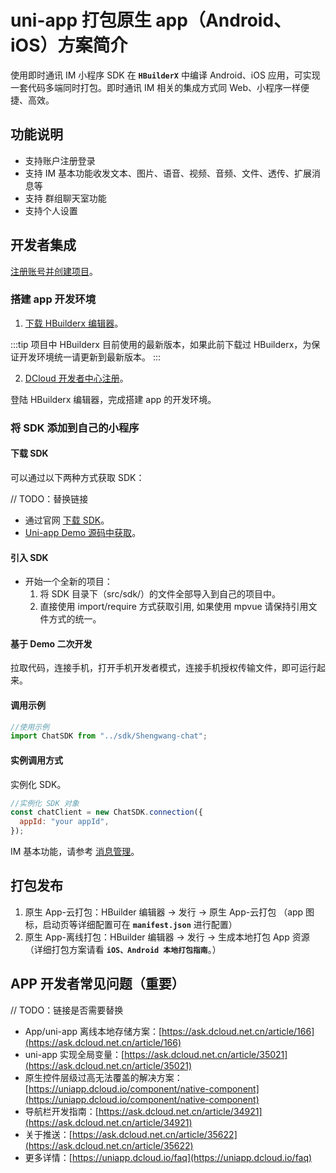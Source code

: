 # uni-app 打包原生 app（Android、iOS）方案简介

<Toc />

使用即时通讯 IM 小程序 SDK 在 **`HBuilderX`** 中编译 Android、iOS 应用，可实现一套代码多端同时打包。即时通讯 IM 相关的集成方式同 Web、小程序一样便捷、高效。

## 功能说明

- 支持账户注册登录
- 支持 IM 基本功能收发文本、图片、语音、视频、音频、文件、透传、扩展消息等
- 支持 群组聊天室功能
- 支持个人设置

## 开发者集成

[注册账号并创建项目](enable_im.html)。

### 搭建 app 开发环境

1. [下载 HBuilderx 编辑器](https://www.dcloud.io/hbuilderx.html)。

:::tip
项目中 HBuilderx 目前使用的最新版本，如果此前下载过 HBuilderx，为保证开发环境统一请更新到最新版本。
:::

2. [DCloud 开发者中心注册](https://dev.dcloud.net.cn/)。

登陆 HBuilderx 编辑器，完成搭建 app 的开发环境。

### 将 SDK 添加到自己的小程序

#### 下载 SDK

可以通过以下两种方式获取 SDK：

// TODO：替换链接

- 通过官网 [下载 SDK](https://www.easemob.com/download/im)。
- [Uni-app Demo 源码中获取](https://github.com/easemob/webim-uniapp-demo)。

#### 引入 SDK

- 开始一个全新的项目：
  1. 将 SDK 目录下（src/sdk/）的文件全部导入到自己的项目中。
  2. 直接使用 import/require 方式获取引用, 如果使用 mpvue 请保持引用文件方式的统一。

#### 基于 Demo 二次开发

拉取代码，连接手机，打开手机开发者模式，连接手机授权传输文件，即可运行起来。

#### 调用示例

```javascript
//使用示例
import ChatSDK from "../sdk/Shengwang-chat";
```

#### 实例调用方式

实例化 SDK。

```javascript
//实例化 SDK 对象
const chatClient = new ChatSDK.connection({
  appId: "your appId",
});
```

IM 基本功能，请参考 [消息管理](message_overview.html)。

## 打包发布

1. 原生 App-云打包：HBuilder 编辑器 → 发行 → 原生 App-云打包 （app 图标，启动页等详细配置可在 **`manifest.json`** 进行配置）
2. 原生 App-离线打包：HBuilder 编辑器 → 发行 → 生成本地打包 App 资源 （详细打包方案请看 **`iOS、Android 本地打包指南`**。）

## APP 开发者常见问题（重要）

// TODO：链接是否需要替换

- App/uni-app 离线本地存储方案：[https://ask.dcloud.net.cn/article/166](https://ask.dcloud.net.cn/article/166)
- uni-app 实现全局变量：[https://ask.dcloud.net.cn/article/35021](https://ask.dcloud.net.cn/article/35021)
- 原生控件层级过高无法覆盖的解决方案：[https://uniapp.dcloud.io/component/native-component](https://uniapp.dcloud.io/component/native-component)
- 导航栏开发指南：[https://ask.dcloud.net.cn/article/34921](https://ask.dcloud.net.cn/article/34921)
- 关于推送：[https://ask.dcloud.net.cn/article/35622](https://ask.dcloud.net.cn/article/35622)
- 更多详情：[https://uniapp.dcloud.io/faq](https://uniapp.dcloud.io/faq)
